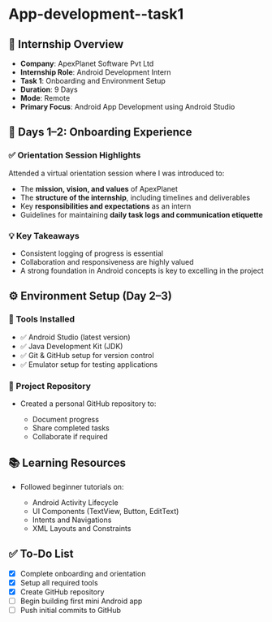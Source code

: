 # App-development--task1

## 🌟 Internship Overview

* **Company**: ApexPlanet Software Pvt Ltd
* **Internship Role**: Android Development Intern
* **Task 1**: Onboarding and Environment Setup
* **Duration**: 9 Days
* **Mode**: Remote
* **Primary Focus**: Android App Development using Android Studio


## 📅 Days 1–2: Onboarding Experience

### ✅ Orientation Session Highlights

Attended a virtual orientation session where I was introduced to:

* The **mission, vision, and values** of ApexPlanet
* The **structure of the internship**, including timelines and deliverables
* Key **responsibilities and expectations** as an intern
* Guidelines for maintaining **daily task logs and communication etiquette**

### 💡 Key Takeaways

* Consistent logging of progress is essential
* Collaboration and responsiveness are highly valued
* A strong foundation in Android concepts is key to excelling in the project


## ⚙️ Environment Setup (Day 2–3)

### 📌 Tools Installed

* ✅ Android Studio (latest version)
* ✅ Java Development Kit (JDK)
* ✅ Git & GitHub setup for version control
* ✅ Emulator setup for testing applications

### 📂 Project Repository

* Created a personal GitHub repository to:

  * Document progress
  * Share completed tasks
  * Collaborate if required

## 📚 Learning Resources

* Followed beginner tutorials on:

  * Android Activity Lifecycle
  * UI Components (TextView, Button, EditText)
  * Intents and Navigations
  * XML Layouts and Constraints


## ✅ To-Do List

* [x] Complete onboarding and orientation
* [x] Setup all required tools
* [x] Create GitHub repository
* [ ] Begin building first mini Android app
* [ ] Push initial commits to GitHub
